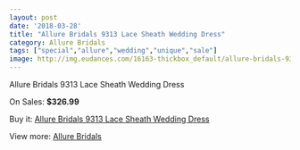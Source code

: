 ```yaml
---
layout: post
date: '2018-03-28'
title: "Allure Bridals 9313 Lace Sheath Wedding Dress"
category: Allure Bridals
tags: ["special","allure","wedding","unique","sale"]
image: http://img.eudances.com/16163-thickbox_default/allure-bridals-9313-lace-sheath-wedding-dress.jpg
---
```

Allure Bridals 9313 Lace Sheath Wedding Dress

On Sales: **$326.99**
<a href="https://www.eudances.com/en/allure-bridals/4751-allure-bridals-9313-lace-sheath-wedding-dress.html"><amp-img layout="responsive" width="600" height="600" src="//img.eudances.com/16163-thickbox_default/allure-bridals-9313-lace-sheath-wedding-dress.jpg" alt="Allure Bridals 9313 Lace Sheath Wedding Dress 0" /></a>
<a href="https://www.eudances.com/en/allure-bridals/4751-allure-bridals-9313-lace-sheath-wedding-dress.html"><amp-img layout="responsive" width="600" height="600" src="//img.eudances.com/16165-thickbox_default/allure-bridals-9313-lace-sheath-wedding-dress.jpg" alt="Allure Bridals 9313 Lace Sheath Wedding Dress 1" /></a>
<a href="https://www.eudances.com/en/allure-bridals/4751-allure-bridals-9313-lace-sheath-wedding-dress.html"><amp-img layout="responsive" width="600" height="600" src="//img.eudances.com/16164-thickbox_default/allure-bridals-9313-lace-sheath-wedding-dress.jpg" alt="Allure Bridals 9313 Lace Sheath Wedding Dress 2" /></a>

Buy it: [Allure Bridals 9313 Lace Sheath Wedding Dress](https://www.eudances.com/en/allure-bridals/4751-allure-bridals-9313-lace-sheath-wedding-dress.html "Allure Bridals 9313 Lace Sheath Wedding Dress")

View more: [Allure Bridals](https://www.eudances.com/en/2-allure-bridals "Allure Bridals")